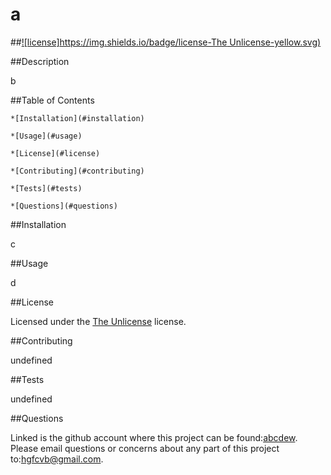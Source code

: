 
  # a

  ##[![license]https://img.shields.io/badge/license-The Unlicense-yellow.svg)]((https://spdx.org/licenses/Unlicense.html))

  ##Description

  b

  ##Table of Contents

    *[Installation](#installation)

    *[Usage](#usage)

    *[License](#license)

    *[Contributing](#contributing)

    *[Tests](#tests)

    *[Questions](#questions)

  ##Installation

 c

  ##Usage

  d

  ##License

  Licensed under the [The Unlicense]((https://spdx.org/licenses/Unlicense.html)) license.

  ##Contributing

  undefined

  ##Tests

  undefined

  ##Questions

  Linked is the github account where this project can be found:[abcdew](https://github.com/abcdew).
  Please email questions or concerns about any part of this project to:hgfcvb@gmail.com.
